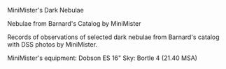 MiniMister's Dark Nebulae

Nebulae from Barnard's Catalog by MiniMister

Records of observations of selected dark nebulae from Barnard's catalog with DSS photos by MiniMister.

MiniMister's equipment: Dobson ES 16"
Sky: Bortle 4 (21.40 MSA)